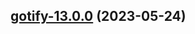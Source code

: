 

## [gotify-13.0.0](https://github.com/succelle/charts/compare/gotify-12.0.8...gotify-13.0.0) (2023-05-24)

